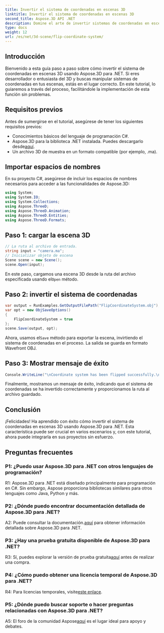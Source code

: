 ```yaml
---
title: Invertir el sistema de coordenadas en escenas 3D
linktitle: Invertir el sistema de coordenadas en escenas 3D
second_title: Aspose.3D API .NET
description: Domine el arte de invertir sistemas de coordenadas en escenas 3D utilizando Aspose.3D para .NET. Siga nuestra guía paso a paso para una implementación perfecta.
type: docs
weight: 12
url: /es/net/3d-scene/flip-coordinate-system/
---
```

## Introducción

Bienvenido a esta guía paso a paso sobre cómo invertir el sistema de coordenadas en escenas 3D usando Aspose.3D para .NET. Si eres desarrollador o entusiasta del 3D y buscas manipular sistemas de coordenadas en tus escenas, estás en el lugar correcto. En este tutorial, lo guiaremos a través del proceso, facilitándole la implementación de esta función sin problemas.

## Requisitos previos

Antes de sumergirse en el tutorial, asegúrese de tener los siguientes requisitos previos:

- Conocimientos básicos del lenguaje de programación C#.
-  Aspose.3D para la biblioteca .NET instalada. Puedes descargarlo desde[aquí](https://releases.aspose.com/3d/net/).
- Un archivo 3D de muestra en un formato compatible (por ejemplo, .ma).

## Importar espacios de nombres

En su proyecto C#, asegúrese de incluir los espacios de nombres necesarios para acceder a las funcionalidades de Aspose.3D:

```csharp
using System;
using System.IO;
using System.Collections;
using Aspose.ThreeD;
using Aspose.ThreeD.Animation;
using Aspose.ThreeD.Entities;
using Aspose.ThreeD.Formats;
```

## Paso 1: cargar la escena 3D

```csharp
// La ruta al archivo de entrada.
string input = "camera.ma";
// Inicializar objeto de escena
Scene scene = new Scene();
scene.Open(input);
```

 En este paso, cargamos una escena 3D desde la ruta del archivo especificada usando el`Open` método.

## Paso 2: invertir el sistema de coordenadas

```csharp
var output = RunExamples.GetOutputFilePath("FlipCoordinateSystem.obj");
var opt = new ObjSaveOptions()
{
    FlipCoordinateSystem = true
};
scene.Save(output, opt);
```

 Ahora, usamos el`Save` método para exportar la escena, invirtiendo el sistema de coordenadas en el proceso. La salida se guarda en formato Wavefront OBJ.

## Paso 3: Mostrar mensaje de éxito

```csharp
Console.WriteLine("\nCoordinate system has been flipped successfully.\nFile saved at " + output);
```

Finalmente, mostramos un mensaje de éxito, indicando que el sistema de coordenadas se ha invertido correctamente y proporcionamos la ruta al archivo guardado.

## Conclusión

¡Felicidades! Ha aprendido con éxito cómo invertir el sistema de coordenadas en escenas 3D usando Aspose.3D para .NET. Esta característica puede ser crucial en varios escenarios y, con este tutorial, ahora puede integrarla en sus proyectos sin esfuerzo.

## Preguntas frecuentes

### P1: ¿Puedo usar Aspose.3D para .NET con otros lenguajes de programación?

R1: Aspose.3D para .NET está diseñado principalmente para programación en C#. Sin embargo, Aspose proporciona bibliotecas similares para otros lenguajes como Java, Python y más.

### P2: ¿Dónde puedo encontrar documentación detallada de Aspose.3D para .NET?

 A2: Puede consultar la documentación.[aquí](https://reference.aspose.com/3d/net/) para obtener información detallada sobre Aspose.3D para .NET.

### P3: ¿Hay una prueba gratuita disponible de Aspose.3D para .NET?

 R3: Sí, puedes explorar la versión de prueba gratuita[aquí](https://releases.aspose.com/) antes de realizar una compra.

### P4: ¿Cómo puedo obtener una licencia temporal de Aspose.3D para .NET?

 R4: Para licencias temporales, visite[este enlace](https://purchase.aspose.com/temporary-license/).

### P5: ¿Dónde puedo buscar soporte o hacer preguntas relacionadas con Aspose.3D para .NET?

 A5: El foro de la comunidad Aspose[aquí](https://forum.aspose.com/c/3d/18) es el lugar ideal para apoyo y debates.